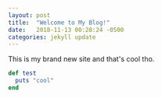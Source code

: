 ```yaml
---
layout: post
title:  "Welcome to My Blog!"
date:   2018-11-13 00:28:24 -0500
categories: jekyll update
---
```


This is my brand new site and that's cool tho.

```ruby
def test
  puts "cool"
end
```
